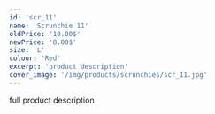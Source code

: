 ```yaml
---
id: 'scr_11'
name: 'Scrunchie 11'
oldPrice: '10.00$'
newPrice: '8.00$'
size: 'L'
colour: 'Red'
excerpt: 'product description'
cover_image: '/img/products/scrunchies/scr_11.jpg'
---
```

full product description
